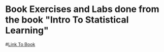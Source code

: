 # Book Exercises and Labs done from the book "Intro To Statistical Learning"
#[Link To Book](https://www.statlearning.com/resources-python)
